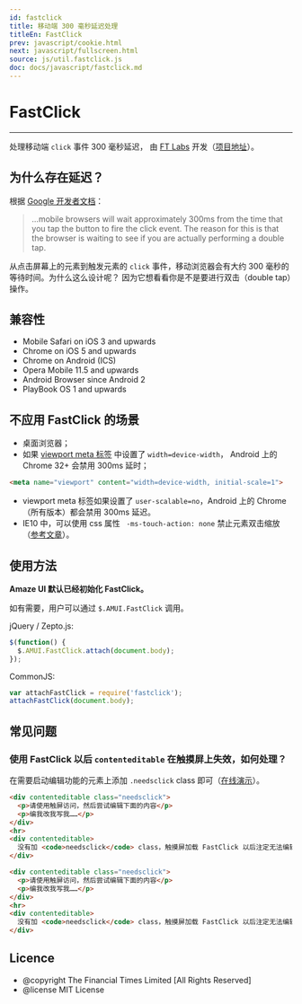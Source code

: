```yaml
---
id: fastclick
title: 移动端 300 毫秒延迟处理
titleEn: FastClick
prev: javascript/cookie.html
next: javascript/fullscreen.html
source: js/util.fastclick.js
doc: docs/javascript/fastclick.md
---
```


# FastClick
---

处理移动端 `click` 事件 300 毫秒延迟， 由 [FT Labs](http://labs.ft.com/) 开发（[项目地址](https://github.com/ftlabs/fastclick)）。

## 为什么存在延迟？

根据 [Google 开发者文档](https://developers.google.com/mobile/articles/fast_buttons)：

> ...mobile browsers will wait approximately 300ms from the time that you tap the button to fire the click event. The reason for this is that the browser is waiting to see if you are actually performing a double tap.

从点击屏幕上的元素到触发元素的 `click` 事件，移动浏览器会有大约 300 毫秒的等待时间。为什么这么设计呢？
因为它想看看你是不是要进行双击（double tap）操作。

## 兼容性

* Mobile Safari on iOS 3 and upwards
* Chrome on iOS 5 and upwards
* Chrome on Android (ICS)
* Opera Mobile 11.5 and upwards
* Android Browser since Android 2
* PlayBook OS 1 and upwards

## 不应用 FastClick 的场景

* 桌面浏览器；
* 如果 [viewport meta 标签](https://developer.mozilla.org/en-US/docs/Mobile/Viewport_meta_tag) 中设置了 `width=device-width`， Android 上的 Chrome 32+ 会禁用 300ms 延时；

```html
<meta name="viewport" content="width=device-width, initial-scale=1">
```

* viewport meta 标签如果设置了 `user-scalable=no`，Android 上的 Chrome（所有版本）都会禁用 300ms 延迟。
* IE10 中，可以使用 css 属性 ` -ms-touch-action: none` 禁止元素双击缩放（[参考文章](http://blogs.msdn.com/b/askie/archive/2013/01/06/how-to-implement-the-ms-touch-action-none-property-to-disable-double-tap-zoom-on-touch-devices.aspx)）。

## 使用方法

__Amaze UI 默认已经初始化 FastClick。__

如有需要，用户可以通过 `$.AMUI.FastClick` 调用。

jQuery / Zepto.js:

```js
$(function() {
  $.AMUI.FastClick.attach(document.body);
});
```

CommonJS:

```javascript
var attachFastClick = require('fastclick');
attachFastClick(document.body);
```

## 常见问题

### 使用 FastClick 以后 `contenteditable` 在触摸屏上失效，如何处理？

在需要启动编辑功能的元素上添加 `.needsclick` class 即可（[在线演示](http://jsbin.com/wahilo/3/)）。


`````html
<div contenteditable class="needsclick">
  <p>请使用触屏访问，然后尝试编辑下面的内容</p>
  <p>编我改我写我……</p>
</div>
<hr>
<div contenteditable>
  没有加 <code>needsclick</code> class，触摸屏加载 FastClick 以后注定无法编辑。
</div>
`````

```html
<div contenteditable class="needsclick">
  <p>请使用触屏访问，然后尝试编辑下面的内容</p>
  <p>编我改我写我……</p>
</div>
<hr>
<div contenteditable>
  没有加 <code>needsclick</code> class，触摸屏加载 FastClick 以后注定无法编辑。
</div>
```

## Licence

* @copyright The Financial Times Limited [All Rights Reserved]
* @license MIT License
